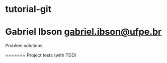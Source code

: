 tutorial-git
===========


Gabriel Ibson
gabriel.ibson@ufpe.br
=======
Problem solutions

=======
Project tests (with TDD)

